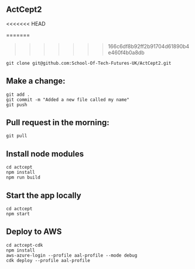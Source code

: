 ## ActCept2
<<<<<<< HEAD

=======
>>>>>>> 166c6df8b92ff2b91704d61890b4e460f4b0a8db
```
git clone git@github.com:School-Of-Tech-Futures-UK/ActCept2.git
```

## Make a change:

```
git add .
git commit -m "Added a new file called my name"
git push
```

## Pull request in the morning:

```
git pull
```

## Install node modules

```
cd actcept
npm install
npm run build
```

## Start the app locally

```
cd actcept
npm start
```

## Deploy to AWS

```
cd actcept-cdk
npm install
aws-azure-login --profile aal-profile --mode debug
cdk deploy --profile aal-profile 
```